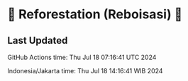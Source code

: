 
# 🌳 Reforestation (Reboisasi) 🌲

## Last Updated

GitHub Actions time: Thu Jul 18 07:16:41 UTC 2024

Indonesia/Jakarta time: Thu Jul 18 14:16:41 WIB 2024
